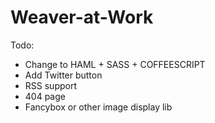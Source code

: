 Weaver-at-Work
=========
Todo:

* Change to HAML + SASS + COFFEESCRIPT
* Add Twitter button
* RSS support
* 404 page
* Fancybox or other image display lib